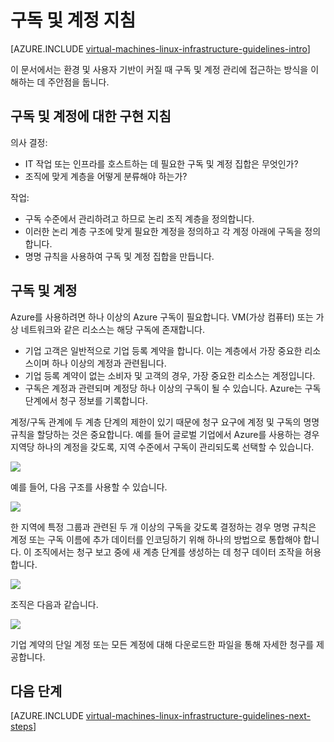 <properties
	pageTitle="구독 및 계정 지침 | Microsoft Azure"
	description="Azure의 구독 및 계정에 대한 핵심 디자인 및 구현 지침에 대해 알아봅니다."
	documentationCenter=""
	services="virtual-machines-linux"
	authors="iainfoulds"
	manager="timlt"
	editor=""
	tags="azure-resource-manager"/>

<tags
	ms.service="virtual-machines-linux"
	ms.workload="infrastructure-services"
	ms.tgt_pltfrm="vm-linux"
	ms.devlang="na"
	ms.topic="article"
	ms.date="09/08/2016"
	ms.author="iainfou"/>

# 구독 및 계정 지침

[AZURE.INCLUDE [virtual-machines-linux-infrastructure-guidelines-intro](../../includes/virtual-machines-linux-infrastructure-guidelines-intro.md)]

이 문서에서는 환경 및 사용자 기반이 커질 때 구독 및 계정 관리에 접근하는 방식을 이해하는 데 주안점을 둡니다.


## 구독 및 계정에 대한 구현 지침

의사 결정:

- IT 작업 또는 인프라를 호스트하는 데 필요한 구독 및 계정 집합은 무엇인가?
- 조직에 맞게 계층을 어떻게 분류해야 하는가?

작업:

- 구독 수준에서 관리하려고 하므로 논리 조직 계층을 정의합니다.
- 이러한 논리 계층 구조에 맞게 필요한 계정을 정의하고 각 계정 아래에 구독을 정의합니다.
- 명명 규칙을 사용하여 구독 및 계정 집합을 만듭니다.


## 구독 및 계정

Azure를 사용하려면 하나 이상의 Azure 구독이 필요합니다. VM(가상 컴퓨터) 또는 가상 네트워크와 같은 리소스는 해당 구독에 존재합니다.

- 기업 고객은 일반적으로 기업 등록 계약을 합니다. 이는 계층에서 가장 중요한 리소스이며 하나 이상의 계정과 관련됩니다.
- 기업 등록 계약이 없는 소비자 및 고객의 경우, 가장 중요한 리소스는 계정입니다.
- 구독은 계정과 관련되며 계정당 하나 이상의 구독이 될 수 있습니다. Azure는 구독 단계에서 청구 정보를 기록합니다.

계정/구독 관계에 두 계층 단계의 제한이 있기 때문에 청구 요구에 계정 및 구독의 명명 규칙을 할당하는 것은 중요합니다. 예를 들어 글로벌 기업에서 Azure를 사용하는 경우 지역당 하나의 계정을 갖도록, 지역 수준에서 구독이 관리되도록 선택할 수 있습니다.

![](./media/virtual-machines-common-infrastructure-service-guidelines/sub01.png)

예를 들어, 다음 구조를 사용할 수 있습니다.

![](./media/virtual-machines-common-infrastructure-service-guidelines/sub02.png)

한 지역에 특정 그룹과 관련된 두 개 이상의 구독을 갖도록 결정하는 경우 명명 규칙은 계정 또는 구독 이름에 추가 데이터를 인코딩하기 위해 하나의 방법으로 통합해야 합니다. 이 조직에서는 청구 보고 중에 새 계층 단계를 생성하는 데 청구 데이터 조작을 허용합니다.

![](./media/virtual-machines-common-infrastructure-service-guidelines/sub03.png)

조직은 다음과 같습니다.

![](./media/virtual-machines-common-infrastructure-service-guidelines/sub04.png)

기업 계약의 단일 계정 또는 모든 계정에 대해 다운로드한 파일을 통해 자세한 청구를 제공합니다.


## 다음 단계

[AZURE.INCLUDE [virtual-machines-linux-infrastructure-guidelines-next-steps](../../includes/virtual-machines-linux-infrastructure-guidelines-next-steps.md)]

<!---HONumber=AcomDC_0914_2016-->